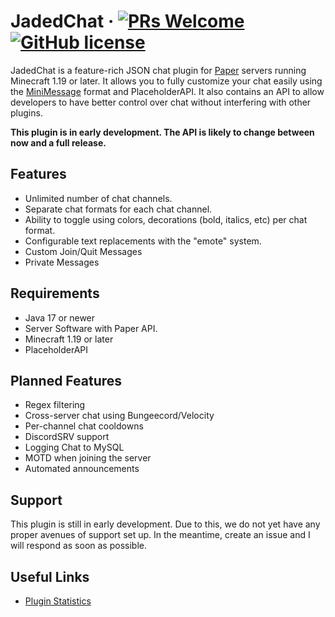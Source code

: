 # JadedChat &middot; [![PRs Welcome](https://img.shields.io/badge/PRs-welcome-brightgreen.svg?style=flat-square)](http://makeapullrequest.com) [![GitHub license](https://img.shields.io/badge/license-MIT-blue.svg?style=flat-square)](https://github.com/firewolf8385/CustomItemAPI/blob/master/LICENSE)

JadedChat is a feature-rich JSON chat plugin for [Paper](http://www.papermc.io) servers running Minecraft 1.19 or later. It allows you to fully customize your chat easily using the [MiniMessage](https://docs.advntr.dev/minimessage/format.html) format and PlaceholderAPI. It also contains an API to allow developers to have better control over chat without interfering with other plugins.

**This plugin is in early development. The API is likely to change between now and a full release.**

## Features
* Unlimited number of chat channels.
* Separate chat formats for each chat channel.
* Ability to toggle using colors, decorations (bold, italics, etc) per chat format.
* Configurable text replacements with the "emote" system.
* Custom Join/Quit Messages
* Private Messages

## Requirements
* Java 17 or newer
* Server Software with Paper API.
* Minecraft 1.19 or later
* PlaceholderAPI

## Planned Features
* Regex filtering
* Cross-server chat using Bungeecord/Velocity
* Per-channel chat cooldowns
* DiscordSRV support
* Logging Chat to MySQL
* MOTD when joining the server
* Automated announcements

## Support
This plugin is still in early development. Due to this, we do not yet have any proper avenues of support set up. In the meantime, create an issue and I will respond as soon as possible.

## Useful Links
* [Plugin Statistics](https://bstats.org/plugin/bukkit/JadedChat/17832)
